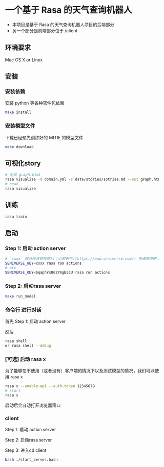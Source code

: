 # 一个基于 Rasa 的天气查询机器人
* 本项目是基于 Rasa 的天气查询机器人项目的后端部分
* 另一个部分是前端部分位于./client


## 环境要求 ##
Mac OS X or Linux

## 安装

### 安装依赖 ###
安装 python 等各种软件包依赖
```bash
make install
```

### 安装模型文件 ###
下载已经预先训练好的 MITIE 的模型文件
```bash
make download
```

## 可视化story
```bash
# 生成 graph.html
rasa visualize -d domain.yml -s data/stories/sotries.md --out graph.html -c config.yml
# read
rasa visualize
```

## 训练

```bash
rasa train
```

## 启动

### Step 1: 启动 action server
```bash
# `xxxx` 部分应该替换成从 [心知天气](https://www.seniverse.com/) 申请获得的 API key 。用户可以免费注册，注册后可以在后台找到 `我的API密钥`。
SENIVERSE_KEY=xxxx rasa run actions
# etc
SENIVERSE_KEY=SqaphYs862YmgEz3U rasa run actions
```

### Step 2: 启动rasa server 

```bash
make run_model
```

### 命令行 进行对话
首先 Step 1: 启动 action server

然后
```bash
rasa shell
or rasa shell --debug
```

### [可选] 启动 rasa x
为了能够在不使用（或者没有）客户端的情况下以及测试模型的情况，我们可以使用 rasa x

```bash
rasa x --enable-api --auth-token 12345678
# start
rasa x
```
启动后会自动打开浏览器窗口

### client
Step 1: 启动 action server

Step 2: 启动rasa server 

Step 3: 进入cd client
```bash
bash ./start_server.bash
```
